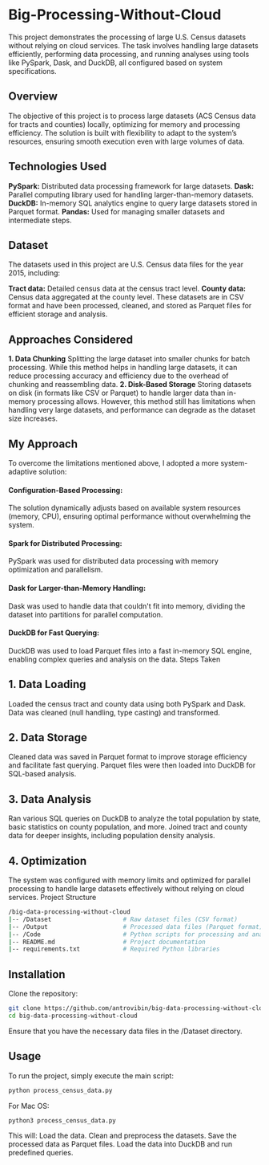 # Big-Processing-Without-Cloud

This project demonstrates the processing of large U.S. Census datasets without relying on cloud services. The task involves handling large datasets efficiently, performing data processing, and running analyses using tools like PySpark, Dask, and DuckDB, all configured based on system specifications.

## Overview

The objective of this project is to process large datasets (ACS Census data for tracts and counties) locally, optimizing for memory and processing efficiency. The solution is built with flexibility to adapt to the system’s resources, ensuring smooth execution even with large volumes of data.

## Technologies Used

**PySpark:** Distributed data processing framework for large datasets.
**Dask:** Parallel computing library used for handling larger-than-memory datasets.
**DuckDB:** In-memory SQL analytics engine to query large datasets stored in Parquet format.
**Pandas:** Used for managing smaller datasets and intermediate steps.

## Dataset

The datasets used in this project are U.S. Census data files for the year 2015, including:

**Tract data:** Detailed census data at the census tract level.
**County data:** Census data aggregated at the county level.
These datasets are in CSV format and have been processed, cleaned, and stored as Parquet files for efficient storage and analysis.

## Approaches Considered

**1. Data Chunking**
Splitting the large dataset into smaller chunks for batch processing.
While this method helps in handling large datasets, it can reduce processing accuracy and efficiency due to the overhead of chunking and reassembling data.
**2. Disk-Based Storage**
Storing datasets on disk (in formats like CSV or Parquet) to handle larger data than in-memory processing allows.
However, this method still has limitations when handling very large datasets, and performance can degrade as the dataset size increases.

## My Approach

To overcome the limitations mentioned above, I adopted a more system-adaptive solution:

#### Configuration-Based Processing: 
The solution dynamically adjusts based on available system resources (memory, CPU), ensuring optimal performance without overwhelming the system.
#### Spark for Distributed Processing: 
PySpark was used for distributed data processing with memory optimization and parallelism.
#### Dask for Larger-than-Memory Handling: 
Dask was used to handle data that couldn't fit into memory, dividing the dataset into partitions for parallel computation.
#### DuckDB for Fast Querying: 
DuckDB was used to load Parquet files into a fast in-memory SQL engine, enabling complex queries and analysis on the data.
Steps Taken

## 1. Data Loading
Loaded the census tract and county data using both PySpark and Dask.
Data was cleaned (null handling, type casting) and transformed.
## 2. Data Storage
Cleaned data was saved in Parquet format to improve storage efficiency and facilitate fast querying.
Parquet files were then loaded into DuckDB for SQL-based analysis.
## 3. Data Analysis
Ran various SQL queries on DuckDB to analyze the total population by state, basic statistics on county population, and more.
Joined tract and county data for deeper insights, including population density analysis.
## 4. Optimization
The system was configured with memory limits and optimized for parallel processing to handle large datasets effectively without relying on cloud services.
Project Structure

```bash
/big-data-processing-without-cloud
|-- /Dataset                    # Raw dataset files (CSV format)
|-- /Output                     # Processed data files (Parquet format)
|-- /Code                       # Python scripts for processing and analysis
|-- README.md                   # Project documentation
|-- requirements.txt            # Required Python libraries
```
## Installation

Clone the repository:
```bash
git clone https://github.com/antrovibin/big-data-processing-without-cloud.git
cd big-data-processing-without-cloud
```

Ensure that you have the necessary data files in the /Dataset directory.

## Usage

To run the project, simply execute the main script:
```bash
python process_census_data.py
```

For Mac OS:

```bash
python3 process_census_data.py
```

This will:
Load the data.
Clean and preprocess the datasets.
Save the processed data as Parquet files.
Load the data into DuckDB and run predefined queries.
